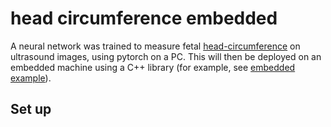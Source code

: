 # head circumference embedded

A neural network was trained to measure fetal [head-circumference](/head_circumference) on ultrasound images, using pytorch on a PC. This will then be deployed on an embedded machine using a C++ library (for example, see [embedded example](/embedded_example)).


## Set up
